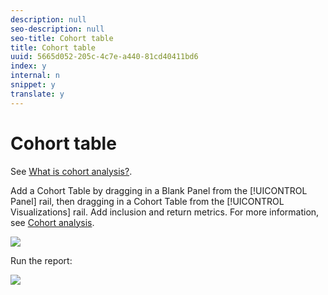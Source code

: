 ```yaml
---
description: null
seo-description: null
seo-title: Cohort table
title: Cohort table
uuid: 5665d052-205c-4c7e-a440-81cd40411bd6
index: y
internal: n
snippet: y
translate: y
---
```


# Cohort table

See [ What is cohort analysis?](cohort_analysis.md#concept_9D240A490265427DA694D18D14EACC0E). 

Add a Cohort Table by dragging in a Blank Panel from the [!UICONTROL  Panel] rail, then dragging in a Cohort Table from the [!UICONTROL  Visualizations] rail. Add inclusion and return metrics. For more information, see [ Cohort analysis](cohort_analysis.md#concept_9D240A490265427DA694D18D14EACC0E). 

![](graphics/cohort-table.png) 

Run the report: 

![](graphics/cohort-report.png) 

